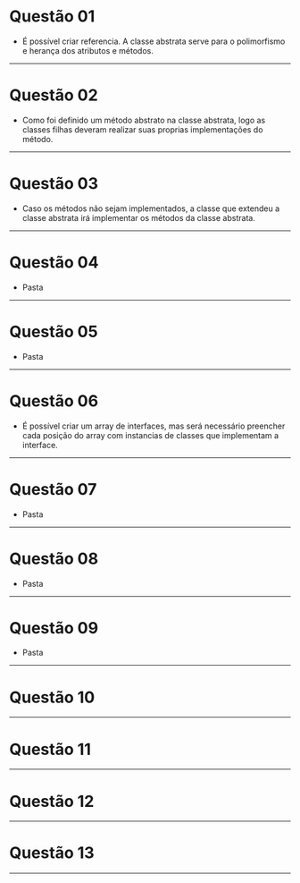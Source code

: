 # Questão 01
- É possível criar referencia. A classe abstrata serve para o polimorfismo e herança dos atributos e métodos.
---

# Questão 02
- Como foi definido um método abstrato na classe abstrata, logo as classes filhas deveram realizar suas proprias implementações do método.
---

# Questão 03
- Caso os métodos não sejam implementados, a classe que extendeu a classe abstrata irá implementar os métodos da classe abstrata.
---

# Questão 04
- Pasta
---

# Questão 05
- Pasta
---

# Questão 06
- É possível criar um array de interfaces, mas será necessário preencher cada posição do array com instancias de classes que implementam a interface.   
---

# Questão 07
- Pasta
---

# Questão 08
- Pasta
---

# Questão 09
- Pasta
---

# Questão 10
---

# Questão 11
---

# Questão 12
---

# Questão 13
---

